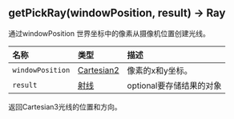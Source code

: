 ## getPickRay\(windowPosition, result\) → Ray

通过windowPosition 世界坐标中的像素从摄像机位置创建光线。

| 名称 | 类型 | 描述 |
| :--- | :--- | :--- |
| `windowPosition` | [Cartesian2](https://cesiumjs.org/Cesium/Build/Documentation/Cartesian2.html) | 像素的x和y坐标。 |
| `result` | [射线](https://cesiumjs.org/Cesium/Build/Documentation/Ray.html) | optional要存储结果的对象 |

返回Cartesian3光线的位置和方向。



